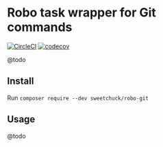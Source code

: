 
# Robo task wrapper for Git commands

[![CircleCI](https://circleci.com/gh/Sweetchuck/robo-git/tree/1.x.svg?style=svg)](https://circleci.com/gh/Sweetchuck/robo-git/tree/1.x)
[![codecov](https://codecov.io/gh/Sweetchuck/robo-git/branch/1.x/graph/badge.svg)](https://codecov.io/gh/Sweetchuck/robo-git)

@todo


## Install

Run `composer require --dev sweetchuck/robo-git`


## Usage

@todo
